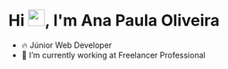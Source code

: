 <h1 align="left">Hi <img src="https://raw.githubusercontent.com/kaueMarques/kaueMarques/master/hi.gif" height="30px">, I'm Ana Paula Oliveira</h1>

- 🔥 Júnior Web Developer 
- 🔭 I’m currently working at Freelancer Professional



<!--
**anapaulabio/anapaulabio** is a ✨ _special_ ✨ repository because its `README.md` (this file) appears on your GitHub profile.

Here are some ideas to get you started:

- 🔭 I’m currently working on ...
- 🌱 I’m currently learning ...
- 👯 I’m looking to collaborate on ...
- 🤔 I’m looking for help with ...
- 💬 Ask me about ...
- 📫 How to reach me: ...
- 😄 Pronouns: ...
- ⚡ Fun fact: ...
-->
